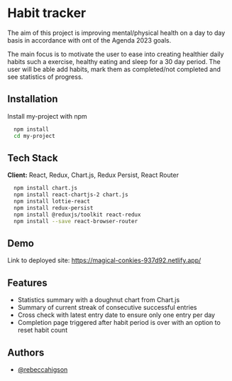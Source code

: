 # Habit tracker

The aim of this project is improving mental/physical health on a day to day basis in accordance with ont of the Agenda 2023 goals.

The main focus is to motivate the user to ease into creating healthier daily habits such a exercise, healthy eating and sleep for a 30 day period. The user will be able add habits, mark them as completed/not completed and see statistics of progress.

## Installation

Install my-project with npm

```bash
  npm install
  cd my-project
```

## Tech Stack

**Client:** React, Redux, Chart.js, Redux Persist, React Router

```bash
  npm install chart.js
  npm install react-chartjs-2 chart.js
  npm install lottie-react
  npm install redux-persist
  npm install @reduxjs/toolkit react-redux
  npm install --save react-browser-router
```

## Demo

Link to deployed site: https://magical-conkies-937d92.netlify.app/

## Features

- Statistics summary with a doughnut chart from Chart.js
- Summary of current streak of consecutive successful entries
- Cross check with latest entry date to ensure only one entry per day
- Completion page triggered after habit period is over with an option to reset habit count

## Authors

- [@rebeccahigson](https://github.com/rebeccahigson/habit-tracker)
